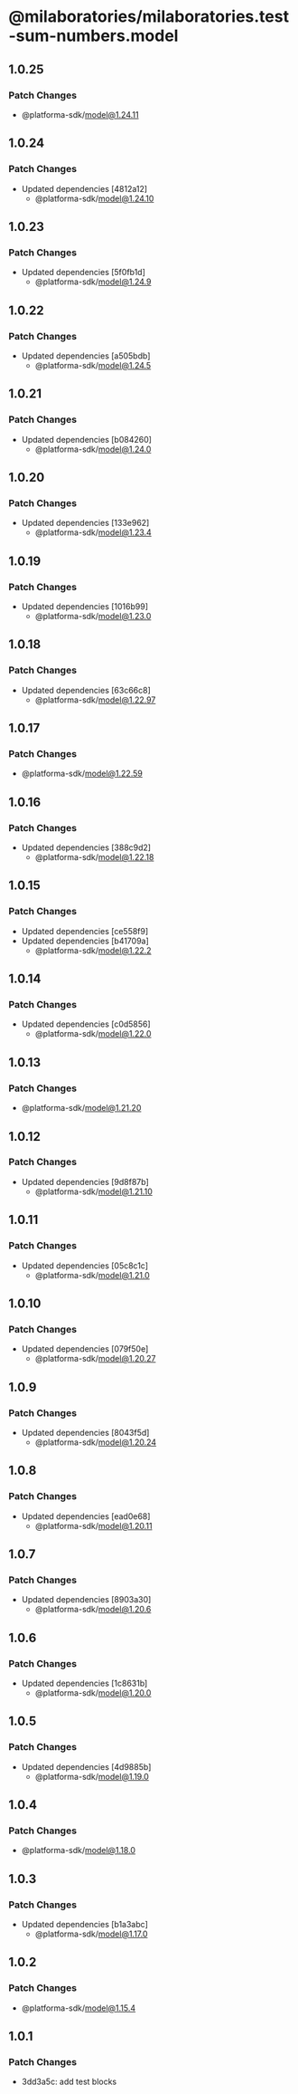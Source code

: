 # @milaboratories/milaboratories.test-sum-numbers.model

## 1.0.25

### Patch Changes

- @platforma-sdk/model@1.24.11

## 1.0.24

### Patch Changes

- Updated dependencies [4812a12]
  - @platforma-sdk/model@1.24.10

## 1.0.23

### Patch Changes

- Updated dependencies [5f0fb1d]
  - @platforma-sdk/model@1.24.9

## 1.0.22

### Patch Changes

- Updated dependencies [a505bdb]
  - @platforma-sdk/model@1.24.5

## 1.0.21

### Patch Changes

- Updated dependencies [b084260]
  - @platforma-sdk/model@1.24.0

## 1.0.20

### Patch Changes

- Updated dependencies [133e962]
  - @platforma-sdk/model@1.23.4

## 1.0.19

### Patch Changes

- Updated dependencies [1016b99]
  - @platforma-sdk/model@1.23.0

## 1.0.18

### Patch Changes

- Updated dependencies [63c66c8]
  - @platforma-sdk/model@1.22.97

## 1.0.17

### Patch Changes

- @platforma-sdk/model@1.22.59

## 1.0.16

### Patch Changes

- Updated dependencies [388c9d2]
  - @platforma-sdk/model@1.22.18

## 1.0.15

### Patch Changes

- Updated dependencies [ce558f9]
- Updated dependencies [b41709a]
  - @platforma-sdk/model@1.22.2

## 1.0.14

### Patch Changes

- Updated dependencies [c0d5856]
  - @platforma-sdk/model@1.22.0

## 1.0.13

### Patch Changes

- @platforma-sdk/model@1.21.20

## 1.0.12

### Patch Changes

- Updated dependencies [9d8f87b]
  - @platforma-sdk/model@1.21.10

## 1.0.11

### Patch Changes

- Updated dependencies [05c8c1c]
  - @platforma-sdk/model@1.21.0

## 1.0.10

### Patch Changes

- Updated dependencies [079f50e]
  - @platforma-sdk/model@1.20.27

## 1.0.9

### Patch Changes

- Updated dependencies [8043f5d]
  - @platforma-sdk/model@1.20.24

## 1.0.8

### Patch Changes

- Updated dependencies [ead0e68]
  - @platforma-sdk/model@1.20.11

## 1.0.7

### Patch Changes

- Updated dependencies [8903a30]
  - @platforma-sdk/model@1.20.6

## 1.0.6

### Patch Changes

- Updated dependencies [1c8631b]
  - @platforma-sdk/model@1.20.0

## 1.0.5

### Patch Changes

- Updated dependencies [4d9885b]
  - @platforma-sdk/model@1.19.0

## 1.0.4

### Patch Changes

- @platforma-sdk/model@1.18.0

## 1.0.3

### Patch Changes

- Updated dependencies [b1a3abc]
  - @platforma-sdk/model@1.17.0

## 1.0.2

### Patch Changes

- @platforma-sdk/model@1.15.4

## 1.0.1

### Patch Changes

- 3dd3a5c: add test blocks
